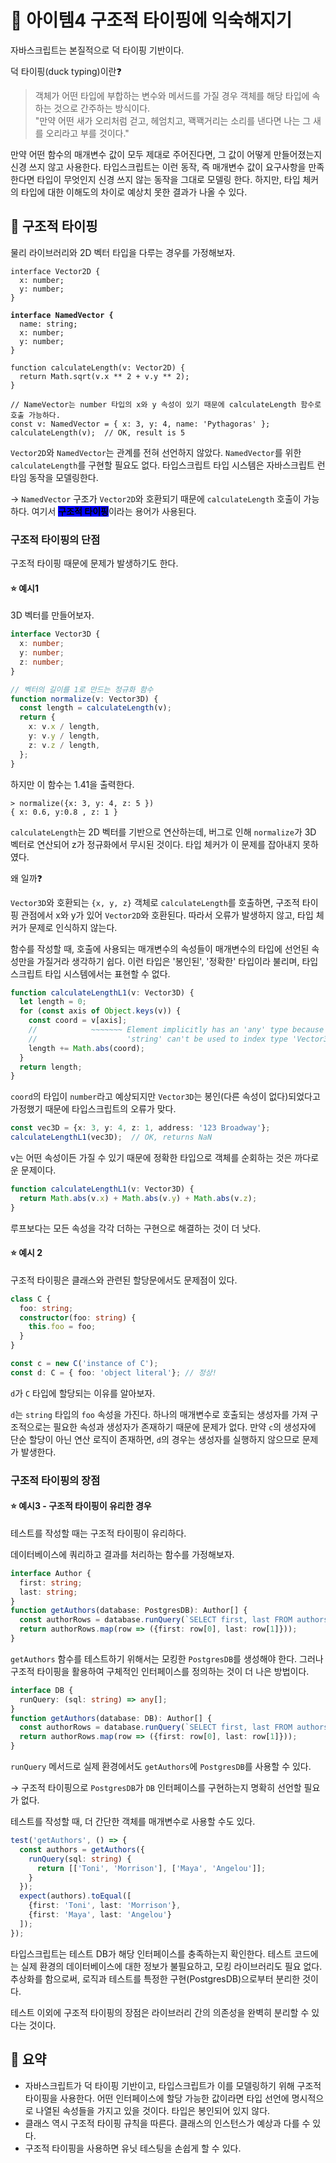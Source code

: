 # 📎 아이템4 구조적 타이핑에 익숙해지기

자바스크립트는 본질적으로 덕 타이핑 기반이다.

덕 타이핑(duck typing)이란❓

> 객체가 어떤 타입에 부합하는 변수와 메서드를 가질 경우 객체를 해당 타입에 속하는 것으로 간주하는 방식이다. \
> "만약 어떤 새가 오리처럼 걷고, 헤엄치고, 꽥꽥거리는 소리를 낸다면 나는 그 새를 오리라고 부를 것이다."

만약 어떤 함수의 매개변수 값이 모두 제대로 주어진다면, 그 값이 어떻게 만들어졌는지 신경 쓰지 않고 사용한다. 타입스크립트는 이런 동작, 즉 매개변수 값이 요구사항을 만족한다면 타입이 무엇인지 신경 쓰지 않는 동작을 그대로 모델링 한다. 하지만, 타입 체커의 타입에 대한 이해도의 차이로 예상치 못한 결과가 나올 수 있다.

## 📍 구조적 타이핑

물리 라이브러리와 2D 벡터 타입을 다루는 경우를 가정해보자.

<pre class="language-typescript"><code class="lang-typescript">interface Vector2D {
  x: number;
  y: number;
}

<strong>interface NamedVector {
</strong>  name: string;
  x: number;
  y: number;
}

function calculateLength(v: Vector2D) {
  return Math.sqrt(v.x ** 2 + v.y ** 2);
}

// NameVector는 number 타입의 x와 y 속성이 있기 때문에 calculateLength 함수로 호출 가능하다.
const v: NamedVector = { x: 3, y: 4, name: 'Pythagoras' };
calculateLength(v);  // OK, result is 5
</code></pre>

`Vector2D`와 `NamedVector`는 관계를 전혀 선언하지 않았다. `NamedVector`를 위한 `calculateLength`를 구현할 필요도 없다. 타입스크립트 타입 시스템은 자바스크립트 런타임 동작을 모델링한다.&#x20;

→ `NamedVector` 구조가 `Vector2D`와 호환되기 때문에 `calculateLength` 호출이 가능하다. 여기서 <mark style="background-color:blue;">**구조적 타이핑**</mark>이라는 용어가 사용된다.

### 구조적 타이핑의 단점

구조적 타이핑 때문에 문제가 발생하기도 한다.

#### ⭐️ 예시1

3D 벡터를 만들어보자.

```typescript
interface Vector3D {
  x: number;
  y: number;
  z: number;
}

// 벡터의 길이를 1로 만드는 정규화 함수
function normalize(v: Vector3D) {
  const length = calculateLength(v);
  return {
    x: v.x / length,
    y: v.y / length,
    z: v.z / length,
  };
}
```

하지만 이 함수는 1.41을 출력한다.

```
> normalize({x: 3, y: 4, z: 5 })
{ x: 0.6, y:0.8 , z: 1 }
```

`calculateLength`는 2D 벡터를 기반으로 연산하는데, 버그로 인해 `normalize`가 3D 벡터로 연산되어 z가 정규화에서 무시된 것이다. 타입 체커가 이 문제를 잡아내지 못하였다. &#x20;

왜 일까❓

`Vector3D`와 호환되는 `{x, y, z}` 객체로 `calculateLength`를 호출하면, 구조적 타이핑 관점에서 x와 y가 있어 `Vector2D`와 호환된다. 따라서 오류가 발생하지 않고, 타입 체커가 문제로 인식하지 않는다.

함수를 작성할 때, 호출에 사용되는 매개변수의 속성들이 매개변수의 타입에 선언된 속성만을 가질거라 생각하기 쉽다. 이런 타입은 '봉인된', '정확한' 타입이라 불리며, 타입스크립트 타입 시스템에서는 표현할 수 없다.

```typescript
function calculateLengthL1(v: Vector3D) {
  let length = 0;
  for (const axis of Object.keys(v)) {
    const coord = v[axis];
    //            ~~~~~~~ Element implicitly has an 'any' type because ...
    //                    'string' can't be used to index type 'Vector3D'
    length += Math.abs(coord);
  }
  return length;
}
```

`coord`의 타입이 `number`라고 예상되지만 `Vector3D`는 봉인(다른 속성이 없다)되었다고 가정했기 때문에 타입스크립트의 오류가 맞다.

```typescript
const vec3D = {x: 3, y: 4, z: 1, address: '123 Broadway'};
calculateLengthL1(vec3D);  // OK, returns NaN
```

v는 어떤 속성이든 가질 수 있기 때문에 정확한 타입으로 객체를 순회하는 것은 까다로운 문제이다.

```typescript
function calculateLengthL1(v: Vector3D) {
  return Math.abs(v.x) + Math.abs(v.y) + Math.abs(v.z);
}
```

루프보다는 모든 속성을 각각 더하는 구현으로 해결하는 것이 더 낫다.

#### ⭐️ 예시 2

구조적 타이핑은 클래스와 관련된 할당문에서도 문제점이 있다.

```typescript
class C {
  foo: string;
  constructor(foo: string) {
    this.foo = foo;
  }
}

const c = new C('instance of C');
const d: C = { foo: 'object literal'}; // 정상!
```

`d`가 `C` 타입에 할당되는 이유를 알아보자.

`d`는 `string` 타입의 `foo` 속성을 가진다. 하나의 매개변수로 호출되는 생성자를 가져 구조적으로는 필요한 속성과 생성자가 존재하기 때문에 문제가 없다. 만약 `c`의 생성자에 단순 할당이 아닌 연산 로직이 존재하면, `d`의 경우는 생성자를 실행하지 않으므로 문제가 발생한다.&#x20;

### 구조적 타이핑의 장점

#### ⭐️ 예시3 - 구조적 타이핑이 유리한 경우

테스트를 작성할 때는 구조적 타이핑이 유리하다.

데이터베이스에 쿼리하고 결과를 처리하는 함수를 가정해보자.

```typescript
interface Author {
  first: string;
  last: string;
}
function getAuthors(database: PostgresDB): Author[] {
  const authorRows = database.runQuery(`SELECT first, last FROM authors`);
  return authorRows.map(row => ({first: row[0], last: row[1]}));
}
```

`getAuthors` 함수를 테스트하기 위해서는 모킹한 `PostgresDB`를 생성해야 한다. 그러나 구조적 타이핑을 활용하여 구체적인 인터페이스를 정의하는 것이 더 나은 방법이다.

```typescript
interface DB {
  runQuery: (sql: string) => any[];
}
function getAuthors(database: DB): Author[] {
  const authorRows = database.runQuery(`SELECT first, last FROM authors`);
  return authorRows.map(row => ({first: row[0], last: row[1]}));
}
```

`runQuery` 메서드로 실제 환경에서도 `getAuthors`에 `PostgresDB`를 사용할 수 있다.&#x20;

→ 구조적 타이핑으로 `PostgresDB`가 `DB` 인터페이스를 구현하는지 명확히 선언할 필요가 없다.

테스트를 작성할 때, 더 간단한 객체를 매개변수로 사용할 수도 있다.

```typescript
test('getAuthors', () => {
  const authors = getAuthors({
    runQuery(sql: string) {
      return [['Toni', 'Morrison'], ['Maya', 'Angelou']];
    }
  });
  expect(authors).toEqual([
    {first: 'Toni', last: 'Morrison'},
    {first: 'Maya', last: 'Angelou'}
  ]);
});
```

타입스크립트는 테스트 DB가 해당 인터페이스를 충족하는지 확인한다. 테스트 코드에는 실제 환경의 데이터베이스에 대한 정보가 불필요하고, 모킹 라이브러리도 필요 없다. 추상화를 함으로써, 로직과 테스트를 특정한 구현(PostgresDB)으로부터 분리한 것이다.

테스트 이외에 구조적 타이핑의 장점은 라이브러리 간의 의존성을 완벽히 분리할 수 있다는 것이다.

## 📍 요약

* 자바스크립트가 덕 타이핑 기반이고, 타입스크립트가 이를 모델링하기 위해 구조적 타이핑을 사용한다. 어떤 인터페이스에 할당 가능한 값이라면 타입 선언에 명시적으로 나열된 속성들을 가지고 있을 것이다. 타입은 봉인되어 있지 않다.
* 클래스 역시 구조적 타이핑 규칙을 따른다. 클래스의 인스턴스가 예상과 다를 수 있다.
* 구조적 타이핑을 사용하면 유닛 테스팅을 손쉽게 할 수 있다.
